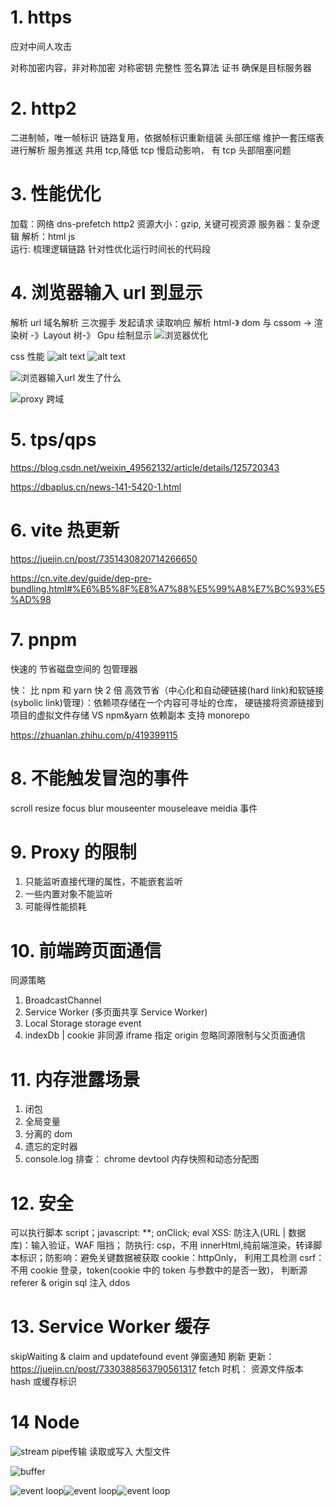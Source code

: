 # 1. https

应对中间人攻击

对称加密内容，非对称加密 对称密钥
完整性 签名算法
证书 确保是目标服务器

# 2. http2

二进制帧，唯一帧标识
链路复用，依据帧标识重新组装
头部压缩 维护一套压缩表进行解析
服务推送
共用 tcp,降低 tcp 慢启动影响， 有 tcp 头部阻塞问题

# 3. 性能优化

加载：网络 dns-prefetch http2 资源大小：gzip, 关键可视资源 服务器：复杂逻辑
解析：html js  
运行: 梳理逻辑链路 针对性优化运行时间长的代码段

# 4. 浏览器输入 url 到显示

解析 url
域名解析
三次握手
发起请求
读取响应
解析 html-》 dom 与 cssom -> 渲染树 -》Layout 树-》 Gpu 绘制显示
![浏览器优化](image-1.png)

css 性能
![alt text](image-2.png)
![alt text](image-3.png)

![浏览器输入url 发生了什么](urlToShow.png)

![proxy  跨域](image-4.png)


# 5. tps/qps

https://blog.csdn.net/weixin_49562132/article/details/125720343

https://dbaplus.cn/news-141-5420-1.html

# 6. vite 热更新

https://juejin.cn/post/7351430820714266650

https://cn.vite.dev/guide/dep-pre-bundling.html#%E6%B5%8F%E8%A7%88%E5%99%A8%E7%BC%93%E5%AD%98

# 7. pnpm

快速的 节省磁盘空间的 包管理器

快： 比 npm 和 yarn 快 2 倍
高效节省（中心化和自动硬链接(hard link)和软链接(sybolic link)管理）：依赖项存储在一个内容可寻址的仓库， 硬链接将资源链接到项目的虚拟文件存储 VS npm&yarn 依赖副本
支持 monorepo

https://zhuanlan.zhihu.com/p/419399115

# 8. 不能触发冒泡的事件

scroll resize focus blur mouseenter mouseleave meidia 事件

# 9. Proxy 的限制

1. 只能监听直接代理的属性，不能嵌套监听
2. 一些内置对象不能监听
3. 可能得性能损耗

# 10. 前端跨页面通信

同源策略

1. BroadcastChannel
2. Service Worker (多页面共享 Service Worker)
3. Local Storage storage event
4. indexDb | cookie
   非同源
   iframe 指定 origin 忽略同源限制与父页面通信

# 11. 内存泄露场景

1.  闭包
2.  全局变量
3.  分离的 dom
4.  遗忘的定时器
5.  console.log
    排查： chrome devtool 内存快照和动态分配图

# 12. 安全

可以执行脚本 script；javascript: \*\*; onClick; eval
XSS: 防注入(URL | 数据库)：输入验证，WAF 阻挡； 防执行: csp，不用 innerHtml,纯前端渲染，转译脚本标识；防影响：避免关键数据被获取 cookie：httpOnly， 利用工具检测
csrf：不用 cookie 登录，token(cookie 中的 token 与参数中的是否一致)， 判断源 referer & origin
sql 注入
ddos

# 13. Service Worker 缓存

skipWaiting & claim and updatefound event 弹窗通知 刷新
更新：https://juejin.cn/post/7330388563790561317 fetch 时机： 资源文件版本 hash 或缓存标识

# 14 Node 
![stream](image-5.png) pipe传输  读取或写入 大型文件

![buffer](image-6.png)

![event loop](image-7.png)![event loop](image-8.png)![event loop](image-9.png)

